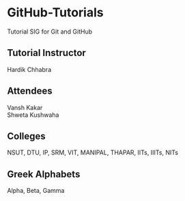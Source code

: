 # GitHub-Tutorials
Tutorial SIG for Git and GitHub

## Tutorial Instructor
Hardik Chhabra

## Attendees
Vansh Kakar <br />
Shweta Kushwaha <br />

## Colleges
NSUT, DTU, IP, SRM, VIT, MANIPAL, THAPAR, IITs, IIITs, NITs

## Greek Alphabets
Alpha, Beta, Gamma
